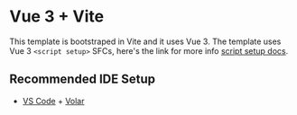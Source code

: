 # Vue 3 + Vite

This template is bootstraped in Vite and it uses Vue 3. The template uses Vue 3 `<script setup>` SFCs, here's the link for more info [script setup docs](https://v3.vuejs.org/api/sfc-script-setup.html#sfc-script-setup).

## Recommended IDE Setup

- [VS Code](https://code.visualstudio.com/) + [Volar](https://marketplace.visualstudio.com/items?itemName=Vue.volar)
